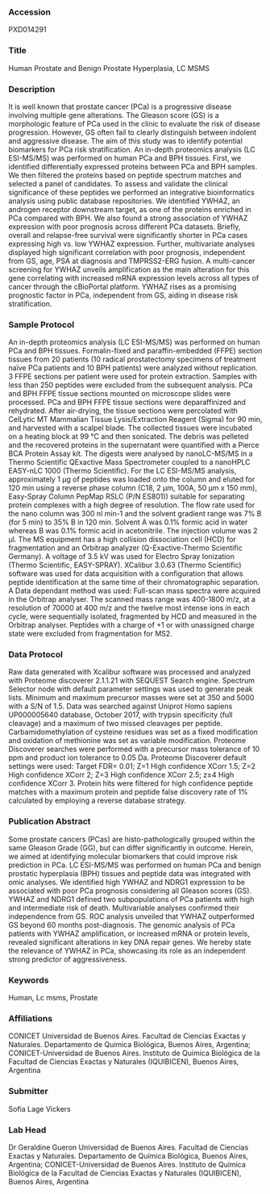 ### Accession
PXD014291

### Title
Human Prostate and Benign Prostate Hyperplasia, LC MSMS

### Description
It is well known that prostate cancer (PCa) is a progressive disease involving multiple gene alterations. The Gleason score (GS) is a morphologic feature of PCa used in the clinic to evaluate the risk of disease progression. However, GS often fail to clearly distinguish between indolent and aggressive disease. The aim of this study was to identify potential biomarkers for PCa risk stratification. An in-depth proteomics analysis (LC ESI-MS/MS) was performed on human PCa and BPH tissues. First, we identified differentially expressed proteins between PCa and BPH samples. We then filtered the proteins based on peptide spectrum matches and selected a panel of candidates. To assess and validate the clinical significance of these peptides we performed an integrative bioinformatics analysis using public database repositories. We identified YWHAZ, an androgen receptor downstream target, as one of the proteins enriched in PCa compared with BPH. We also found a strong association of YWHAZ expression with poor prognosis across different PCa datasets. Briefly, overall and relapse-free survival were significantly shorter in PCa cases expressing high vs. low YWHAZ expression. Further, multivariate analyses displayed high significant correlation with poor prognosis, independent from GS, age, PSA at diagnosis and TMPRSS2-ERG fusion. A multi-cancer screening for YWHAZ unveils amplification as the main alteration for this gene correlating with increased mRNA expression levels across all types of cancer through the cBioPortal platform. YWHAZ rises as a promising prognostic factor in PCa, independent from GS, aiding in disease risk stratification. 

### Sample Protocol
An in-depth proteomics analysis (LC ESI-MS/MS) was performed on human PCa and BPH tissues. Formalin-fixed and paraffin-embedded (FFPE) section tissues from 20 patients (10 radical prostatectomy specimens of treatment naïve PCa patients and 10 BPH patients) were analyzed without replication. 3 FFPE sections per patient were used for protein extraction. Samples with less than 250 peptides were excluded from the subsequent analysis.  PCa and BPH FFPE tissue sections mounted on microscope slides were processed. PCa and BPH FFPE tissue sections were deparaffinized and rehydrated. After air-drying, the tissue sections were percolated with CelLytic MT Mammalian Tissue Lysis/Extraction Reagent (Sigma) for 90 min, and harvested with a scalpel blade. The collected tissues were incubated on a heating block at 99 °C and then sonicated. The debris was pelleted and the recovered proteins in the supernatant were quantified with a Pierce BCA Protein Assay kit. The digests were analysed by nanoLC-MS/MS in a Thermo Scientific QExactive Mass Spectrometer coupled to a nanoHPLC EASY-nLC 1000 (Thermo Scientific). For the LC ESI-MS/MS analysis, approximately 1 μg of peptides was loaded onto the column and eluted for 120 min using a reverse phase column (C18, 2 μm, 100A, 50 μm x 150 mm), Easy-Spray Column PepMap RSLC (P/N ES801)) suitable for separating protein complexes with a high degree of resolution. The flow rate used for the nano column was 300 nl min-1 and the solvent gradient range was 7% B (for 5 min) to 35% B in 120 min. Solvent A was 0.1% formic acid in water whereas B was 0.1% formic acid in acetonitrile. The injection volume was 2 μl. The MS equipment has a high collision dissociation cell (HCD) for fragmentation and an Orbitrap analyzer (Q-Exactive-Thermo Scientific Germany). A voltage of 3.5 kV was used for Electro Spray Ionization (Thermo Scientific, EASY-SPRAY). XCalibur 3.0.63 (Thermo Scientific) software was used for data acquisition with a configuration that allows peptide identification at the same time of their chromatographic separation. A Data dependant method was used: Full-scan mass spectra were acquired in the Orbitrap analyser. The scanned mass range was 400-1800 m/z, at a resolution of 70000 at 400 m/z and the twelve most intense ions in each cycle, were sequentially isolated, fragmented by HCD and measured in the Orbitrap analyser. Peptides with a charge of +1 or with unassigned charge state were excluded from fragmentation for MS2.

### Data Protocol
Raw data generated with Xcalibur software was processed and analyzed with Proteome discoverer 2.1.1.21 with SEQUEST Search engine. Spectrum Selector node with default parameter settings was used to generate peak lists. Minimum and maximum precursor masses were set at 350 and 5000 with a S/N of 1.5. Data was searched against Uniprot Homo sapiens UP000005640 database, October 2017, with trypsin specificity (full cleavage) and a maximum of two missed cleavages per peptide. Carbamidomethylation of cysteine residues was set as a fixed modification and oxidation of methionine was set as variable modification. Proteome Discoverer searches were performed with a precursor mass tolerance of 10 ppm and product ion tolerance to 0.05 Da. Proteome Discoverer default settings were used: Target FDR= 0.01; Z=1 High confidence XCorr 1.5; Z=2 High confidence XCorr 2; Z=3 High confidence XCorr 2.5; z≥4 High confidence XCorr 3. Protein hits were filtered for high confidence peptide matches with a maximum protein and peptide false discovery rate of 1% calculated by employing a reverse database strategy.

### Publication Abstract
Some prostate cancers (PCas) are histo-pathologically grouped within the same Gleason Grade (GG), but can differ significantly in outcome. Herein, we aimed at identifying molecular biomarkers that could improve risk prediction in PCa. LC ESI-MS/MS was performed on human PCa and benign prostatic hyperplasia (BPH) tissues and peptide data was integrated with omic analyses. We identified high YWHAZ and NDRG1 expression to be associated with poor PCa prognosis considering all Gleason scores (GS). YWHAZ and NDRG1&#xa0;defined two subpopulations of PCa patients with high and intermediate risk of death. Multivariable analyses confirmed their independence from GS. ROC analysis unveiled that YWHAZ outperformed GS beyond 60 months post-diagnosis. The genomic analysis of PCa patients with YWHAZ amplification, or increased mRNA or protein levels, revealed significant alterations in key DNA repair genes. We hereby state the relevance of YWHAZ in PCa, showcasing its role as an independent strong predictor of aggressiveness.

### Keywords
Human, Lc msms, Prostate

### Affiliations
CONICET
Universidad de Buenos Aires. Facultad de Ciencias Exactas y Naturales. Departamento de Química Biológica, Buenos Aires, Argentina; CONICET-Universidad de Buenos Aires. Instituto de Química Biológica de la Facultad de Ciencias Exactas y Naturales (IQUIBICEN), Buenos Aires, Argentina

### Submitter
Sofia Lage Vickers

### Lab Head
Dr Geraldine Gueron
Universidad de Buenos Aires. Facultad de Ciencias Exactas y Naturales. Departamento de Química Biológica, Buenos Aires, Argentina; CONICET-Universidad de Buenos Aires. Instituto de Química Biológica de la Facultad de Ciencias Exactas y Naturales (IQUIBICEN), Buenos Aires, Argentina


